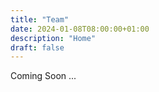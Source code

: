 ```yaml
---
title: "Team"
date: 2024-01-08T08:00:00+01:00
description: "Home"
draft: false
---
```


Coming Soon ...
